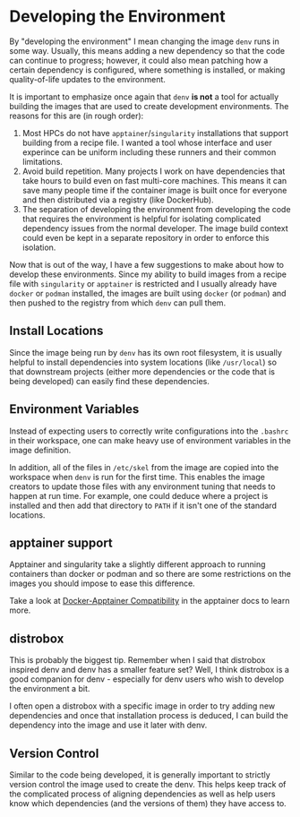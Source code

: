 # Developing the Environment
By "developing the environment" I mean changing the image `denv` runs
in some way. Usually, this means adding a new dependency so that the
code can continue to progress; however, it could also mean patching
how a certain dependency is configured, where something is installed,
or making quality-of-life updates to the environment.

It is important to emphasize once again that `denv`
**is not** a tool for actually building the images that
are used to create development environments. The reasons
for this are (in rough order):

1. Most HPCs do not have `apptainer`/`singularity` installations
   that support building from a recipe file. I wanted a tool whose
   interface and user experince can be uniform including these runners
   and their common limitations.
2. Avoid build repetition. Many projects I work on have dependencies
   that take hours to build even on fast multi-core machines. This means
   it can save many people time if the container image is built once for
   everyone and then distributed via a registry (like DockerHub).
3. The separation of developing the environment from developing the code
   that requires the environment is helpful for isolating complicated
   dependency issues from the normal developer. The image build context
   could even be kept in a separate repository in order to enforce this
   isolation.

Now that is out of the way, I have a few suggestions to make about
how to develop these environments. Since my ability to build images
from a recipe file with `singularity` or `apptainer` is restricted
and I usually already have `docker` or `podman` installed, the images
are built using `docker` (or `podman`) and then pushed to the registry
from which `denv` can pull them.

## Install Locations
Since the image being run by `denv` has its own root filesystem,
it is usually helpful to install dependencies into system locations
(like `/usr/local`) so that downstream projects (either more dependencies
or the code that is being developed) can easily find these dependencies.

## Environment Variables
Instead of expecting users to correctly write configurations into
the `.bashrc` in their workspace, one can make heavy use of environment
variables in the image definition.

In addition, all of the files in `/etc/skel` from the image are copied
into the workspace when `denv` is run for the first time. This enables
the image creators to update those files with any environment tuning
that needs to happen at run time. For example, one could deduce where
a project is installed and then add that directory to `PATH` if it isn't
one of the standard locations.

## apptainer support
Apptainer and singularity take a slightly different approach to
running containers than docker or podman and so there are some
restrictions on the images you should impose to ease this difference.

Take a look at [Docker-Apptainer Compatibility](https://apptainer.org/docs/user/main/docker_and_oci.html#best-practices-for-docker-apptainer-compatibility) in the apptainer docs to learn
more.

## distrobox
This is probably the biggest tip. Remember when I said that distrobox
inspired denv and denv has a smaller feature set? Well, I think distrobox
is a good companion for denv - especially for denv users who wish to
develop the environment a bit.

I often open a distrobox with a specific image in order to try adding
new dependencies and once that installation process is deduced, I can
build the dependency into the image and use it later with denv.

## Version Control
Similar to the code being developed, it is generally important to
strictly version control the image used to create the denv. This helps
keep track of the complicated process of aligning dependencies as well
as help users know which dependencies (and the versions of them) they
have access to.
